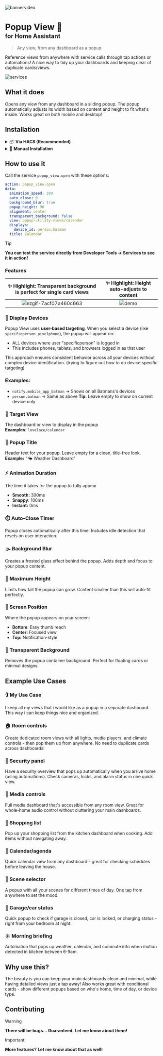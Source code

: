![bannervideo](https://github.com/user-attachments/assets/ebe77dd2-13c4-4859-8faa-dcefb703c14d)

# Popup View 🎉<br><sub><sub>for Home Assistant</sub></sub>
> Any view, from any dashboard as a popup

Reference views from anywhere with service calls through tap actions or automations! A nice way to tidy up your dashboards and keeping clear of duplicate cards/views.

![services](https://github.com/user-attachments/assets/12821e88-245b-41e8-8547-3fae8d3f5d8e)

## What it does
Opens any view from any dashboard in a sliding popup. The popup automatically adjusts its width based on content and height to fit what's inside. Works great on both mobile and desktop!

## Installation

<details>
<summary>📦 <b>Via HACS (Recommended)</b></summary>

1. Open HACS in your Home Assistant instance
2. Click on "Integrations"
3. Click the three dots in the top right corner and select "Custom repositories"
4. Add this repository URL: `https://github.com/YOUR_USERNAME/popup-view`
5. Select "Integration" as the category
6. Click "Add"
7. Find "Popup View" in the integrations list and click "Download"
8. Restart Home Assistant
9. Add the integration in Settings->Devices & services.

</details>

<details>
<summary>🔧 <b>Manual Installation</b></summary>

1. Copy the `popup_view` folder to your `custom_components` directory
2. Restart Home Assistant
3. Done! No configuration needed

</details>


## How to use it

Call the service `popup_view.open` with these options:

```yaml
action: popup_view.open
data:
  animation_speed: 300
  auto_close: 0
  background_blur: true
  popup_height: 90
  alignment: center
  transparent_background: false
  view: popup-utility-views/calendar
  displays:
    device_id: person.batman
  title: Calendar

```

> [!TIP]
> **You can test the service directly from Developer Tools → Services to see it in action!** 


### Features
✨ **Highlight:** Transparent background is perfect for single card views | ✨ **Highlight:** Height auto-adjusts to content
:---: | :---:
![ezgif-7acf07a460c663](https://github.com/user-attachments/assets/8c233d27-a8d4-4384-ac4c-594d62f712ec) | ![demo](https://github.com/user-attachments/assets/71047483-51f2-433e-b6b7-7a5664da8bf3)

### 📱 Display Devices
Popup View uses **user-based targeting**. When you select a device (like `specificperson_pixelphone`), the popup will appear on:
- ALL devices where user "specificperson" is logged in
- This includes phones, tablets, and browsers logged in as that user

This approach ensures consistent behavior across all your devices without complex device identification. (trying to figure out how to do device specific targeting)

### Examples:
- `notify.mobile_app_batman` → Shows on all Batmans's devices
- `person.batman` → Same as above
**Tip:** Leave empty to show on current device only

### 🎯 Target View
The dashboard or view to display in the popup  
**Examples:** `lovelace/calendar`

### 📝 Popup Title
Header text for your popup. Leave empty for a clean, title-free look.  
**Example:** "🌤️ Weather Dashboard"

### ⚡ Animation Duration
The time it takes for the popup to fully appear
- **Smooth:** 300ms
- **Snappy:** 100ms
- **Instant:** 0ms

### ⏱️ Auto-Close Timer
Popup closes automatically after this time. Includes idle detection that resets on user interaction.

### 🌫️ Background Blur
Creates a frosted glass effect behind the popup. Adds depth and focus to your popup content.

### 📏 Maximum Height
Limits how tall the popup can grow. Content smaller than this will auto-fit perfectly.  

### 📍 Screen Position
Where the popup appears on your screen:
- **Bottom:** Easy thumb reach
- **Center:** Focused view
- **Top:** Notification-style

### 👻 Transparent Background
Removes the popup container background. Perfect for floating cards or minimal designs.

## Example Use Cases

### 🏌️ My Use Case
I keep all my views that i would like as a popup in a separate dashboard. This way i can keep things nice and organized. 

### 🏠 Room controls
Create dedicated room views with all lights, media players, and climate controls - then pop them up from anywhere. No need to duplicate cards across dashboards!

### 🔐 Security panel
Have a security overview that pops up automatically when you arrive home (using automations). Check cameras, locks, and alarm status in one quick view.

### 🎵 Media controls
Full media dashboard that's accessible from any room view. Great for whole-home audio control without cluttering your main dashboards.

### 🛒 Shopping list
Pop up your shopping list from the kitchen dashboard when cooking. Add items without navigating away.

### 📅 Calendar/agenda
Quick calendar view from any dashboard - great for checking schedules before leaving the house.

### 🎨 Scene selector
A popup with all your scenes for different times of day. One tap from anywhere to set the mood.

### 🚗 Garage/car status
Quick popup to check if garage is closed, car is locked, or charging status - right from your bedroom at night.

### ☀️ Morning briefing
Automation that pops up weather, calendar, and commute info when motion detected in kitchen between 6-9am.

## Why use this?
The beauty is you can keep your main dashboards clean and minimal, while having detailed views just a tap away! Also works great with conditional cards - show different popups based on who's home, time of day, or device type.

## Contributing

> [!WARNING]
> **There will be bugs… Guaranteed.** 
> **Let me know about them!**


> [!IMPORTANT]
> **More features?**
**Let me know about that as well!**

